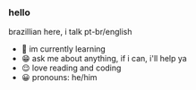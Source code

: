 ### hello

<!--
**xnoro/xnoro** is a ✨ _special_ ✨ repository because its `README.md` (this file) appears on your GitHub profile.

Here are some ideas to get you started:

-->
brazillian here, i talk pt-br/english

- 🌱 im currently learning
- 😁 ask me about anything, if i can, i'll help ya
- 😌 love reading and coding
- 😀 pronouns: he/him

